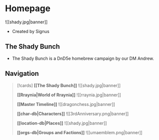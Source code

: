 # Homepage
![[shady.jpg|banner]]
- Created by Signus

## The Shady Bunch
- The Shady Bunch is a DnD5e homebrew campaign by our DM Andrew.

## Navigation
> [!cards]
> **[[The Shady Bunch]]**
> ![[shady.jpg|banner]]
> 
> **[[Rraynia|World of Rraynia]]**
> ![[rraynia.jpg|banner]]
> 
>  **[[Master Timeline]]**
> ![[dragonchess.jpg|banner]]
> 
> **[[char-db|Characters]]**
> ![[3rdAnniversary.png|banner]]
> 
> **[[location-db|Places]]**
> ![[shady.jpg|banner]]
> 
> **[[orgs-db|Groups and Factions]]**
> ![[umaemblem.png|banner]]
